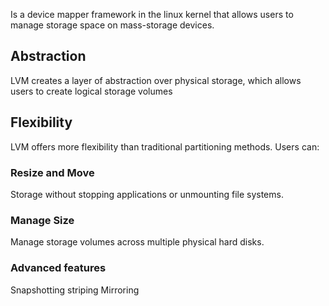 Is a device mapper framework in the linux kernel that allows users to manage storage space on mass-storage devices.
## Abstraction
LVM creates a layer of abstraction over physical storage, which allows users to create logical storage volumes
## Flexibility
LVM offers more flexibility than traditional partitioning methods. Users can:
### Resize and Move
Storage without stopping applications or unmounting file systems.
### Manage Size
Manage storage volumes across multiple physical hard disks.
### Advanced features
Snapshotting
striping
Mirroring